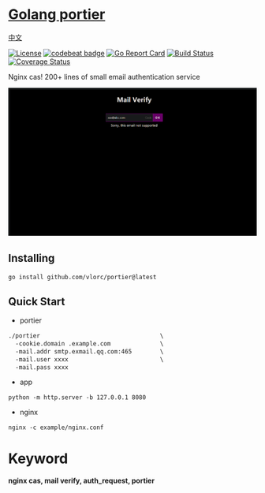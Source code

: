 # [Golang portier](https://github.com/vlorc/portier)
[中文](README_CN.md)

[![License](https://img.shields.io/:license-apache-blue.svg)](https://opensource.org/licenses/Apache-2.0)
[![codebeat badge](https://codebeat.co/badges/c41b426c-4121-4dc8-99c2-f1b60574be64)](https://codebeat.co/projects/github-com-vlorc-portier-master)
[![Go Report Card](https://goreportcard.com/badge/github.com/vlorc/portier)](https://goreportcard.com/report/github.com/vlorc/portier)
[![Build Status](https://travis-ci.org/vlorc/portier.svg?branch=master)](https://travis-ci.org/vlorc/portier?branch=master)
[![Coverage Status](https://coveralls.io/repos/github/vlorc/portier/badge.svg?branch=master)](https://coveralls.io/github/vlorc/portier?branch=master)

Nginx cas! 200+ lines of small email authentication service

![login](img/login.png)

## Installing
	go install github.com/vlorc/portier@latest

## Quick Start

+ portier

```shell
./portier                                  \ 
  -cookie.domain .example.com              \
  -mail.addr smtp.exmail.qq.com:465        \ 
  -mail.user xxxx                          \ 
  -mail.pass xxxx
```

+ app

```shell
python -m http.server -b 127.0.0.1 8080
```

+ nginx

```shell
nginx -c example/nginx.conf
```

# Keyword

**nginx cas, mail verify, auth_request, portier**